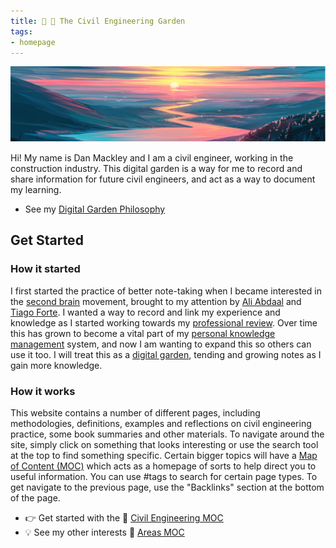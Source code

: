 ```yaml
---
title: 🔨 🌳 The Civil Engineering Garden
tags: 
- homepage
---
```

![banner](attachments/Pasted%20image%2020220721150448.png)

Hi! My name is Dan Mackley and I am a civil engineer, working in the construction industry. This digital garden is a way for me to record and share information for future civil engineers, and act as a way to document my learning.

 - See my [Digital Garden Philosophy](notes/Digital%20Garden%20Philosophy.md)

## Get Started
### How it started
I first started the practice of better note-taking when I became interested in the [second brain](Second%20Brain) movement, brought to my attention by [Ali Abdaal](People/Ali%20Abdaal.md) and [Tiago Forte](People/Tiago%20Forte.md). I wanted a way to record and link my experience and knowledge as I started working towards my [professional review](notes/Professional%20Review%20MOC.md). Over time this has grown to become a vital part of my [personal knowledge management](notes/Personal%20Knowledge%20Management.md) system, and now I am wanting to expand this so others can use it too.
I will treat this as a [digital garden](https://jzhao.xyz/posts/digital-gardening/), tending and growing notes as I gain more knowledge.

### How it works
This website contains a number of different pages, including methodologies, definitions, examples and reflections on civil engineering practice, some book summaries and other materials. 
To navigate around the site, simply click on something that looks interesting or use the search tool at the top to find something specific. 
Certain bigger topics will have a [Map of Content (MOC)](notes/Map%20of%20Content%20(MOC).md) which acts as a homepage of sorts to help direct you to useful information. You can use #tags to search for certain page types.
To get navigate to the previous page, use the "Backlinks" section at the bottom of the page.

 - 👉 Get started with the 🔧 [Civil Engineering MOC](notes/Civil%20Engineering%20MOC/Civil%20Engineering%20MOC.md)
 - 💡 See my other interests 📖 [Areas MOC](notes/Areas%20MOC.md)



